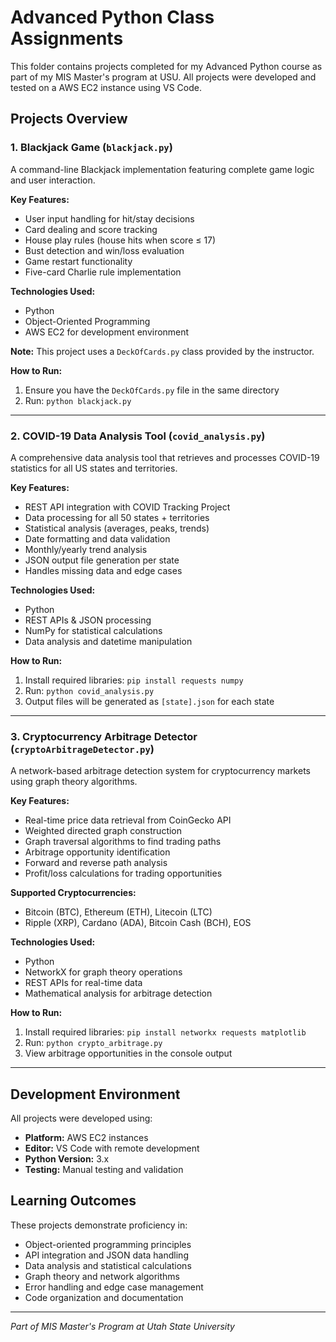 # Advanced Python Class Assignments

This folder contains projects completed for my Advanced Python course as part of my MIS Master's program at USU. All projects were developed and tested on a AWS EC2 instance using VS Code.

## Projects Overview

### 1. Blackjack Game (`blackjack.py`)

A command-line Blackjack implementation featuring complete game logic and user interaction.

**Key Features:**
- User input handling for hit/stay decisions
- Card dealing and score tracking
- House play rules (house hits when score ≤ 17)
- Bust detection and win/loss evaluation
- Game restart functionality
- Five-card Charlie rule implementation

**Technologies Used:**
- Python
- Object-Oriented Programming
- AWS EC2 for development environment

**Note:** This project uses a `DeckOfCards.py` class provided by the instructor.

**How to Run:**
1. Ensure you have the `DeckOfCards.py` file in the same directory 
2. Run: `python blackjack.py`

---

### 2. COVID-19 Data Analysis Tool (`covid_analysis.py`)

A comprehensive data analysis tool that retrieves and processes COVID-19 statistics for all US states and territories.

**Key Features:**
- REST API integration with COVID Tracking Project
- Data processing for all 50 states + territories
- Statistical analysis (averages, peaks, trends)
- Date formatting and data validation
- Monthly/yearly trend analysis
- JSON output file generation per state
- Handles missing data and edge cases

**Technologies Used:**
- Python
- REST APIs & JSON processing
- NumPy for statistical calculations
- Data analysis and datetime manipulation

**How to Run:**
1. Install required libraries: `pip install requests numpy`
2. Run: `python covid_analysis.py`
3. Output files will be generated as `[state].json` for each state

---

### 3. Cryptocurrency Arbitrage Detector (`cryptoArbitrageDetector.py`)

A network-based arbitrage detection system for cryptocurrency markets using graph theory algorithms.

**Key Features:**
- Real-time price data retrieval from CoinGecko API
- Weighted directed graph construction
- Graph traversal algorithms to find trading paths
- Arbitrage opportunity identification
- Forward and reverse path analysis
- Profit/loss calculations for trading opportunities

**Supported Cryptocurrencies:**
- Bitcoin (BTC), Ethereum (ETH), Litecoin (LTC)
- Ripple (XRP), Cardano (ADA), Bitcoin Cash (BCH), EOS

**Technologies Used:**
- Python
- NetworkX for graph theory operations
- REST APIs for real-time data
- Mathematical analysis for arbitrage detection

**How to Run:**
1. Install required libraries: `pip install networkx requests matplotlib`
2. Run: `python crypto_arbitrage.py`
3. View arbitrage opportunities in the console output

---

## Development Environment

All projects were developed using:
- **Platform:** AWS EC2 instances
- **Editor:** VS Code with remote development
- **Python Version:** 3.x
- **Testing:** Manual testing and validation

## Learning Outcomes

These projects demonstrate proficiency in:
- Object-oriented programming principles
- API integration and JSON data handling
- Data analysis and statistical calculations
- Graph theory and network algorithms
- Error handling and edge case management
- Code organization and documentation

---

*Part of MIS Master's Program at Utah State University*
